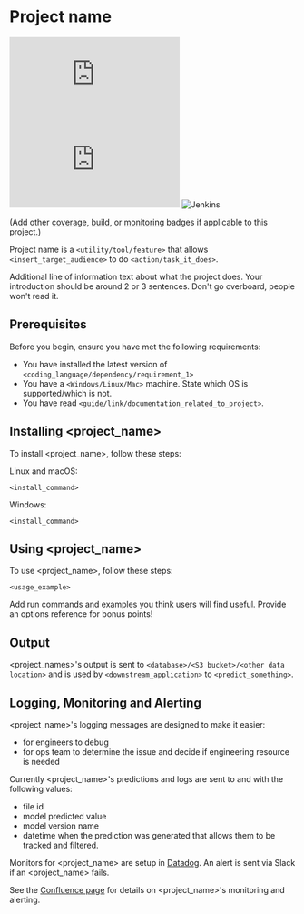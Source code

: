 # Project name

<!--- These are examples. See https://shields.io for others or to customize this set of shields. You might want to include dependencies, project status and licence info here --->
![GitHub repo size](https://img.shields.io/github/repo-size/scottydocs/README-template.md)
![GitHub contributors](https://img.shields.io/github/contributors/scottydocs/README-template.md)
![Jenkins](https://jenkins-badges.readthedocs.io/en/latest/_images/coverage_green.svg)

(Add other [coverage](https://shields.io/category/coverage), [build](https://shields.io/category/build), or [monitoring](https://shields.io/category/monitoring) badges if applicable to this project.)

Project name is a `<utility/tool/feature>` that allows `<insert_target_audience>` to do `<action/task_it_does>`.

Additional line of information text about what the project does. Your introduction should be around 2 or 3 sentences. Don't go overboard, people won't read it.

## Prerequisites

Before you begin, ensure you have met the following requirements:
<!--- These are just example requirements. Add, duplicate or remove as required --->
* You have installed the latest version of `<coding_language/dependency/requirement_1>`
* You have a `<Windows/Linux/Mac>` machine. State which OS is supported/which is not.
* You have read `<guide/link/documentation_related_to_project>`.

## Installing <project_name>

To install <project_name>, follow these steps:

Linux and macOS:
```
<install_command>
```

Windows:
```
<install_command>
```
## Using <project_name>

To use <project_name>, follow these steps:

```
<usage_example>
```

Add run commands and examples you think users will find useful. Provide an options reference for bonus points!

## Output

<project_names>'s output is sent to `<database>/<S3 bucket>/<other data location>` and is used by `<downstream_application>` to `<predict_something>`.

## Logging, Monitoring and Alerting

<project_name>'s logging messages are designed to make it easier:
- for engineers to debug
- for ops team to determine the issue and decide if engineering resource is needed

Currently <project_name>'s predictions and logs are sent to <database> and <monitoring tool> with the following values:
- file id
- model predicted value
- model version name
- datetime when the prediction was generated 
that allows them to be tracked and filtered.

Monitors for <project_name> are setup in [Datadog](https://app.datadoghq.com/this_is_a_fake_link). An alert is sent via Slack if an <project_name> <action> fails.

See the [Confluence page](https://link.to.confluence.page) for details on <project_name>'s monitoring and alerting.
